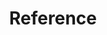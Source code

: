 ---
title: Reference
weight: 20
menu:
  main:
    name: Reference
    identifier: reference
    weight: 3
---